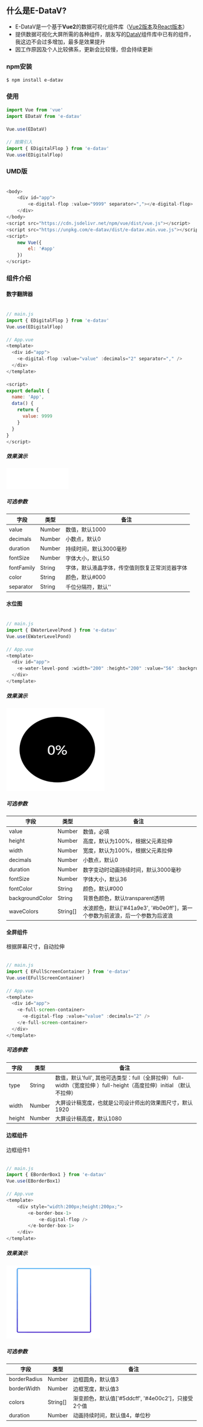 ## 什么是E-DataV?

* E-DataV是一个基于**Vue2**的数据可视化组件库（[Vue2版本](https://github.com/costaq/E-DataV)及[React版本](https://github.com/costaq/E-DataV-React)）
* 提供数据可视化大屏所需的各种组件，朋友写的[DataV](https://github.com/DataV-Team/DataV)组件库中已有的组件，我这边不会过多增加，最多是效果提升
* 因工作原因及个人比较佛系，更新会比较慢，但会持续更新

### npm安装

```shell
$ npm install e-datav
```

### 使用

```js
import Vue from 'vue'
import EDataV from 'e-datav'

Vue.use(EDataV)

// 按需引入
import { EDigitalFlop } from 'e-datav'
Vue.use(EDigitalFlop)
```

### UMD版

```js

<body>
    <div id="app">
        <e-digital-flop :value="9999" separator=","></e-digital-flop>
    </div>
</body>
<script src="https://cdn.jsdelivr.net/npm/vue/dist/vue.js"></script>
<script src="https://unpkg.com/e-datav/dist/e-datav.min.vue.js"></script>
<script>
    new Vue({
        el: '#app'
    })
</script>

```

### 组件介绍

#### 数字翻牌器

```js

// main.js
import { EDigitalFlop } from 'e-datav'
Vue.use(EDigitalFlop)

// App.vue
<template>
  <div id="app">
    <e-digital-flop :value="value" :decimals="2" separator="," />
  </div>
</template>

<script>
export default {
  name: 'App',
  data() {
    return {
      value: 9999
    }
  }
}
</script>
```
##### 效果演示

<img src="./images/digital-flop.gif">

##### 可选参数
字段|类型|备注
-|-|-
value|Number|数值，默认1000
decimals|Number|小数点，默认0
duration|Number|持续时间，默认3000毫秒
fontSize|Number|字体大小，默认50
fontFamily|String|字体，默认液晶字体，传空值则恢复正常浏览器字体
color|String|颜色，默认#000
separator|String|千位分隔符，默认''


#### 水位图

```js

// main.js
import { EWaterLevelPond } from 'e-datav'
Vue.use(EWaterLevelPond)

// App.vue
<template>
  <div id="app">
    <e-water-level-pond :width="200" :height="200" :value="56" :background-color="'#000'" />
  </div>
</template>

```
##### 效果演示

<img src="./images/water-level-pond.gif">

##### 可选参数
字段|类型|备注
-|-|-
value|Number|数值，必填
height|Number|高度，默认为100%，根据父元素拉伸
width|Number|宽度，默认为100%，根据父元素拉伸
decimals|Number|小数点，默认0
duration|Number|数字变动时动画持续时间，默认3000毫秒
fontSize|Number|字体大小，默认36
fontColor|String|颜色，默认#000
backgroundColor|String|背景色颜色，默认transparent透明
waveColors|String[]|水波颜色，默认['#41a9e3', '#b0e0ff']，第一个参数为前波浪，后一个参数为后波浪


#### 全屏组件

根据屏幕尺寸，自动拉伸

```js

// main.js
import { EFullScreenContainer } from 'e-datav'
Vue.use(EFullScreenContainer)

// App.vue
<template>
  <div id="app">
    <e-full-screen-container>
      <e-digital-flop :value="value" :decimals="2" />
    </e-full-screen-container>
  </div>
</template>

```

##### 可选参数
字段|类型|备注
-|-|-
type|String|数值，默认'full', 其他可选类型：full（全屏拉伸） full-width（宽度拉伸 ）full-height（高度拉伸）initial （默认不拉伸）
width|Number|大屏设计稿宽度，也就是公司设计师出的效果图尺寸，默认1920
height|Number|大屏设计稿高度，默认1080


#### 边框组件

边框组件1

```js

// main.js
import { EBorderBox1 } from 'e-datav'
Vue.use(EBorderBox1)

// App.vue
<template>
    <div style="width:200px;height:200px;">
        <e-border-box-1>
            <e-digital-flop />
        </e-border-box-1>
    </div>
</template>

```

##### 效果演示

<img src="./images/border-box-1.gif">

##### 可选参数
字段|类型|备注
-|-|-
borderRadius|Number|边框圆角，默认值3
borderWidth|Number|边框宽度，默认值3
colors|String[]|渐变颜色，默认值['#5ddcff', '#4e00c2']，只接受2个值
duration|Number|动画持续时间，默认值4，单位秒